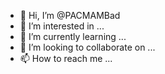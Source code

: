 - 👋 Hi, I’m @PACMAMBad
- 👀 I’m interested in ...
- 🌱 I’m currently learning ...
- 💞️ I’m looking to collaborate on ...
- 📫 How to reach me ...

<!---
PACMAMBad/PACMAMBad is a ✨ special ✨ repository because its `README.md` (this file) appears on your GitHub profile.
You can click the Preview link to take a look at your changes.
--->
